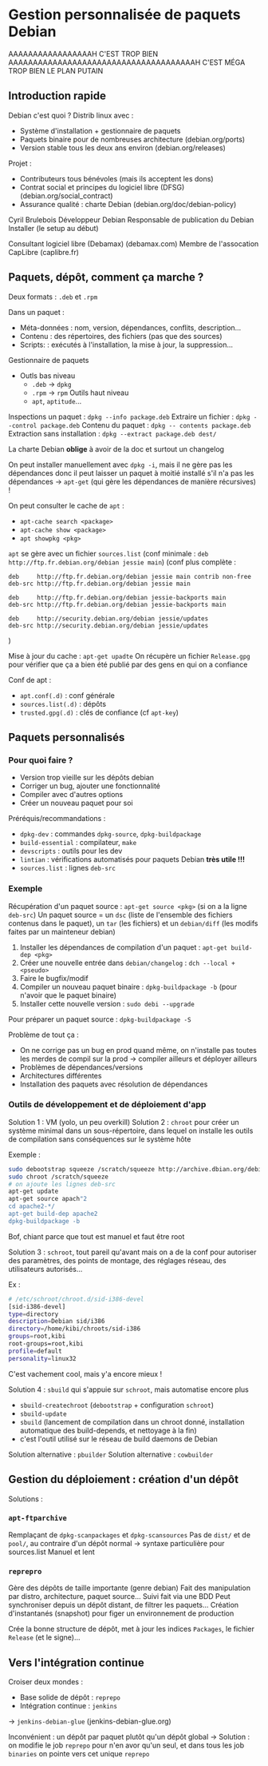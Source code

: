 Gestion personnalisée de paquets Debian
=======================================

AAAAAAAAAAAAAAAAAH C'EST TROP BIEN
AAAAAAAAAAAAAAAAAAAAAAAAAAAAAAAAAAAAAAH C'EST MÉGA TROP BIEN LE PLAN PUTAIN

## Introduction rapide

Debian c'est quoi ?
Distrib linux avec :
  
  - Système d'installation + gestionnaire de paquets
  - Paquets binaire pour de nombreuses architecture (debian.org/ports)
  - Version stable tous les deux ans environ (debian.org/releases)

Projet :

  - Contributeurs tous bénévoles (mais ils acceptent les dons)
  - Contrat social et principes du logiciel libre (DFSG)(debian.org/social_contract)
  - Assurance qualité : charte Debian (debian.org/doc/debian-policy)

Cyril Brulebois
Développeur Debian
Responsable de publication du Debian Installer (le setup au début)

Consultant logiciel libre (Debamax) (debamax.com)
Membre de l'assocation CapLibre (caplibre.fr)

## Paquets, dépôt, comment ça marche ?

Deux formats : `.deb` et `.rpm`

Dans un paquet :

  - Méta-données : nom, version, dépendances, conflits, description...
  - Contenu : des répertoires, des fichiers (pas que des sources)
  - Scripts: : exécutés à l'installation, la mise à jour, la suppression...

Gestionnaire de paquets

  - Outls bas niveau
    - `.deb` -> `dpkg`
    - `.rpm` -> `rpm`
  Outils haut niveau
    - `apt`, `aptitude`...

Inspections un paquet : `dpkg --info package.deb`
Extraire un fichier : `dpkg --control package.deb`
Contenu du paquet : `dpkg -- contents package.deb`
Extraction sans installation : `dpkg --extract package.deb dest/`

La charte Debian **oblige** à avoir de la doc et surtout un changelog

On peut installer manuellement avec `dpkg -i`, mais il ne gère pas les dépendances donc il peut laisser un paquet à moitié installé s'il n'a pas les dépendances -> `apt-get` (qui gère les dépendances de manière récursives) !

On peut consulter le cache de `apt` :

  - `apt-cache search <package>`
  - `apt-cache show <package>`
  - `apt showpkg <pkg>`

`apt` se gère avec un fichier `sources.list`
(conf minimale : `deb http://ftp.fr.debian.org/debian jessie main`)
(conf plus complète : 
```
deb     http://ftp.fr.debian.org/debian jessie main contrib non-free
deb-src http://ftp.fr.debian.org/debian jessie main

deb     http://ftp.fr.debian.org/debian jessie-backports main
deb-src http://ftp.fr.debian.org/debian jessie-backports main

deb     http://security.debian.org/debian jessie/updates
deb-src http://security.debian.org/debian jessie/updates
```
)

Mise à jour du cache : `apt-get upadte`
On récupère un fichier `Release.gpg` pour vérifier que ça a bien été publié par des gens en qui on a confiance

Conf de apt :

  - `apt.conf(.d)` : conf générale
  - `sources.list(.d)` : dépôts
  - `trusted.gpg(.d)` : clés de confiance (cf `apt-key`)

## Paquets personnalisés

### Pour quoi faire ?

  - Version trop vieille sur les dépôts debian
  - Corriger un bug, ajouter une fonctionnalité
  - Compiler avec d'autres options
  - Créer un nouveau paquet pour soi

Préréquis/recommandations :

  - `dpkg-dev` : commandes `dpkg-source`, `dpkg-buildpackage`
  - `build-essential` : compilateur, `make`
  - `devscripts` : outils pour les dev
  - `lintian` : vérifications automatisés pour paquets Debian **très utile !!!**
  - `sources.list` : lignes `deb-src`

### Exemple

Récupération d'un paquet source : `apt-get source <pkg>` (si on a la ligne `deb-src`)
Un paquet source = un `dsc` (liste de l'ensemble des fichiers contenus dans le paquet), un `tar` (les fichiers) et un `debian/diff` (les modifs faites par un mainteneur debian)

  1. Installer les dépendances de compilation d'un paquet : `apt-get build-dep <pkg>`
  2. Créer une nouvelle entrée dans `debian/changelog` : `dch --local +<pseudo>`
  3. Faire le bugfix/modif
  4. Compiler un nouveau paquet binaire : `dpkg-buildpackage -b` (pour n'avoir que le paquet binaire)
  5. Installer cette nouvelle version : `sudo debi --upgrade`

Pour préparer un paquet source : `dpkg-buildpackage -S`

Problème de tout ça :

  - On ne corrige pas un bug en prod quand même, on n'installe pas toutes les merdes de compil sur la prod -> compiler ailleurs et déployer ailleurs
  - Problèmes de dépendances/versions
  - Architectures différentes
  - Installation des paquets avec résolution de dépendances

### Outils de développement et de déploiement d'app

Solution 1 : VM (yolo, un peu overkill)
Solution 2 : `chroot` pour créer un système minimal dans un sous-répertoire, dans lequel on installe les outils de compilation sans conséquences sur le système hôte

Exemple :
```bash
sudo debootstrap squeeze /scratch/squeeze http://archive.dbian.org/debian
sudo chroot /scratch/squeeze
# on ajoute les lignes deb-src
apt-get update
apt-get source apach"2
cd apache2-*/
apt-get build-dep apache2
dpkg-buildpackage -b
```

Bof, chiant parce que tout est manuel et faut être root

Solution 3 : `schroot`, tout pareil qu'avant mais on a de la conf pour autoriser des paramètres, des points de montage, des réglages réseau, des utilisateurs autorisés...

Ex :
```bash
# /etc/schroot/chroot.d/sid-i386-devel
[sid-i386-devel]
type=directory
description=Debian sid/i386
directory=/home/kibi/chroots/sid-i386
groups=root,kibi
root-groups=root,kibi
profile=default
personality=linux32
```

C'est vachement cool, mais y'a encore mieux !

Solution 4 : `sbuild` qui s'appuie sur `schroot`, mais automatise encore plus
  - `sbuild-createchroot` (`debootstrap` + configuration `schroot`)
  - `sbuild-update`
  - `sbuild` (lancement de compilation dans un chroot donné, installation automatique des build-depends, et nettoyage à la fin)
  - c'est l'outil utilisé sur le réseau de build daemons de Debian

Solution alternative : `pbuilder`
Solution alternative : `cowbuilder`

## Gestion du déploiement : création d'un dépôt

Solutions :

### `apt-ftparchive`

Remplaçant de `dpkg-scanpackages` et `dpkg-scansources`
Pas de `dist/` et de `pool/`, au contraire d'un dépôt normal -> syntaxe particulière pour sources.list
Manuel et lent

### `reprepro`

Gère des dépôts de taille importante (genre debian)
Fait des manipulation par distro, architecture, paquet source...
Suivi fait via une BDD
Peut synchroniser depuis un dépôt distant, de filtrer les paquets...
Création d'instantanés (snapshot) pour figer un environnement de production

Crée la bonne structure de dépôt, met à jour les indices `Packages`, le fichier `Release` (et le signe)...

## Vers l'intégration continue

Croiser deux mondes :

  - Base solide de dépôt : `reprepo`
  - Intégration continue : `jenkins`

-> `jenkins-debian-glue` (jenkins-debian-glue.org)

Inconvénient : un dépôt par paquet plutôt qu'un dépôt global
-> Solution : on modifie le job `reprepo` pour n'en avor qu'un seul, et dans tous les job `binaries` on pointe vers cet unique `reprepo`
